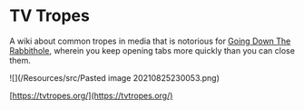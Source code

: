 # TV Tropes   
   
A wiki about common tropes in media that is notorious for [Going Down The Rabbithole](../High%20Concepts/Going%20Down%20The%20Rabbithole.md), wherein you keep opening tabs more quickly than you can close them.   
   
![](/Resources/src/Pasted image 20210825230053.png)   
   
[https://tvtropes.org/](https://tvtropes.org/)